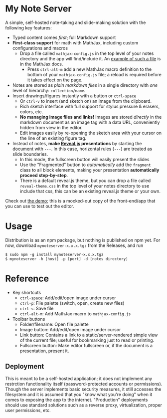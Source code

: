 # My Note Server

A simple, self-hosted note-taking and slide-making solution with the following key features:

* Typed content comes _first_; full Markdown support
* **First-class support** for math with MathJax, including custom configurations and macros
    * Drop a file called `mathjax-config.js` in the top level of your notes directory and the app will find/include it.
    An [example of such a file](https://docs.mathjax.org/en/latest/input/tex/macros.html) is in the MathJax docs.
        * Press `ctrl-alt-m` add a new MathJax macro definition to the bottom of your `mathjax-config.js` file; a reload is required before it takes effect on the page.
* Notes are stored as _plain markdown files_ in a single directory with _one_ level of hierarchy: `collection/name`.
* Insert drawings/figures instantly with a button or `ctrl-space`
    * Or `ctrl-v` to insert (and sketch on) an image from the clipboard.
    * Rich sketch interface with full support for stylus pressure & erasers, colors, etc.
    * **No managing image files and links!** Images are stored _directly_ in the markdown document as an image tag with a data URL, conveniently hidden from view in the editor.
    * Edit images easily by re-opening the sketch area with your cursor on the line of an existing figure tag.
* Instead of notes, **make [Reveal.js](https://revealjs.com) presentations** by starting the document with `---`. 
In this case, horizontal rules (`---`) are treated as slide boundaries.
    * In this mode, the fullscreen button will easily present the slides
    * Use the "Fragmented" button to *automatically* add the `fragment` class to all block elements, making your presentation **automatically proceed step-by-step**.
    * There is a default reveal.js theme, but you can drop a file called `reveal-theme.css` in the top level of your notes directory to use include that css, this can be an existing reveal.js theme or your own.

Check out [the demo](https://cemulate.github.io/mynoteserver/app/); this is a mocked-out copy of the front-end/app that you can use to test out the editor.

# Usage

Distribution is as an npm package, but nothing is published on npm yet.
For now, download `mynoteserver-x.x.x.tgz` from the Releases, and run

```
$ sudo npm -g install mynoteserver-x.x.x.tgz
$ mynoteserver -h [host] -p [port] -d [notes directory]
```

# Reference

* Key shortcuts
    * `ctrl-space`: Add/edit/open image under cursor
    * `ctrl-p`: File palette (switch, open, create new files)
    * `ctrl-s`: Save file
    * `ctrl-alt-m`: Add MathJax macro to `mathjax-config.js`
* Toolbar buttons
    * Folder/filename: Open file palette
    * Image button: Add/edit/open image under cursor
    * Link button: Contains a link to a static/server-rendered simple view of the current file; useful for bookmarking just to read or printing.
    * Fullscreen button: Make editor fullscreen or, if the document is a presentation, present it.

## Deployment

This is meant to be a self-hosted application; it does not implement any restrction functionality itself (password-protected accounts or permissions).
Though the server implements basic security measures, it still accesses the filesystem and it is assumed that you "know what you're doing" when it comes to exposing the app to the internet. "Production" deployments should use standard solutions such as a reverse proxy, virtualization, proper user permissions, etc.

